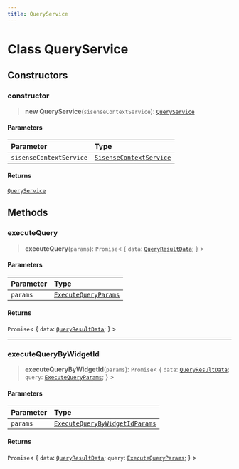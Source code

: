 ```yaml
---
title: QueryService
---
```


# Class QueryService

## Constructors

### constructor

> **new QueryService**(`sisenseContextService`): [`QueryService`](class.QueryService.md)

#### Parameters

| Parameter | Type |
| :------ | :------ |
| `sisenseContextService` | [`SisenseContextService`](class.SisenseContextService.md) |

#### Returns

[`QueryService`](class.QueryService.md)

## Methods

### executeQuery

> **executeQuery**(`params`): `Promise`\< \{
  `data`: [`QueryResultData`](../../sdk-data/interfaces/interface.QueryResultData.md);
 } \>

#### Parameters

| Parameter | Type |
| :------ | :------ |
| `params` | [`ExecuteQueryParams`](../../sdk-ui/type-aliases/type-alias.ExecuteQueryParams.md) |

#### Returns

`Promise`\< \{
  `data`: [`QueryResultData`](../../sdk-data/interfaces/interface.QueryResultData.md);
 } \>

***

### executeQueryByWidgetId

> **executeQueryByWidgetId**(`params`): `Promise`\< \{
  `data`: [`QueryResultData`](../../sdk-data/interfaces/interface.QueryResultData.md);
  `query`: [`ExecuteQueryParams`](../../sdk-ui/type-aliases/type-alias.ExecuteQueryParams.md);
 } \>

#### Parameters

| Parameter | Type |
| :------ | :------ |
| `params` | [`ExecuteQueryByWidgetIdParams`](../../sdk-ui/interfaces/interface.ExecuteQueryByWidgetIdParams.md) |

#### Returns

`Promise`\< \{
  `data`: [`QueryResultData`](../../sdk-data/interfaces/interface.QueryResultData.md);
  `query`: [`ExecuteQueryParams`](../../sdk-ui/type-aliases/type-alias.ExecuteQueryParams.md);
 } \>
